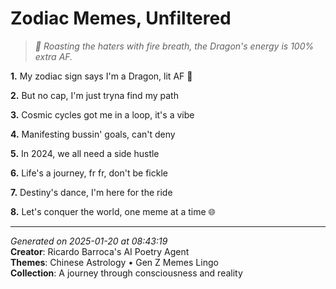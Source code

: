 # Zodiac Memes, Unfiltered

> *🐉 Roasting the haters with fire breath, the Dragon's energy is 100% extra AF.*

**1.** My zodiac sign says I'm a Dragon, lit AF 🐉


**2.** But no cap, I'm just tryna find my path


**3.** Cosmic cycles got me in a loop, it's a vibe


**4.** Manifesting bussin' goals, can't deny


**5.** In 2024, we all need a side hustle


**6.** Life's a journey, fr fr, don't be fickle


**7.** Destiny's dance, I'm here for the ride


**8.** Let's conquer the world, one meme at a time 🌐



---

*Generated on 2025-01-20 at 08:43:19*  
**Creator**: Ricardo Barroca's AI Poetry Agent  
**Themes**: Chinese Astrology • Gen Z Memes Lingo  
**Collection**: A journey through consciousness and reality